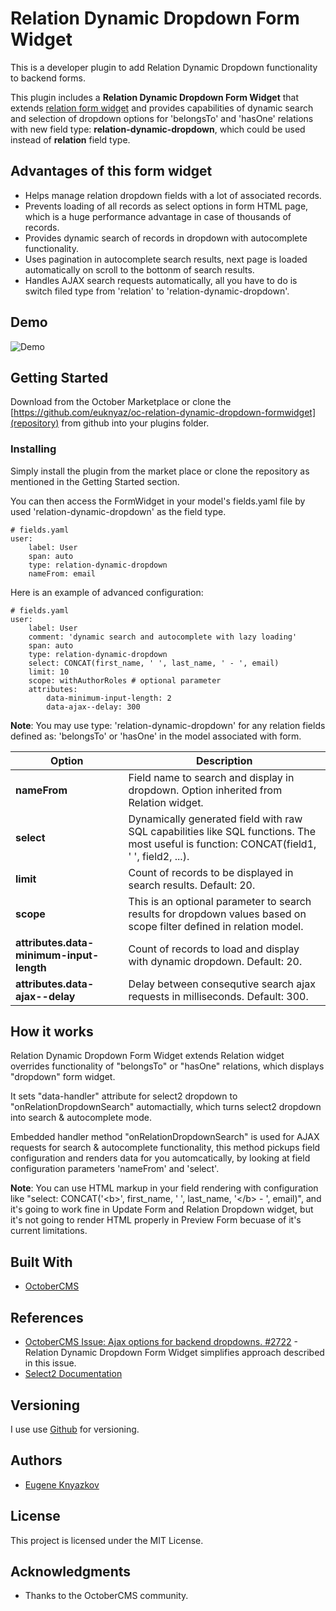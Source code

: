 # Relation Dynamic Dropdown Form Widget

This is a developer plugin to add Relation Dynamic Dropdown functionality to backend forms. 

This plugin includes a **Relation Dynamic Dropdown Form Widget** that extends [relation form widget](https://octobercms.com/docs/backend/forms#widget-relation) and provides capabilities of dynamic search and selection of dropdown options for 'belongsTo' and 'hasOne' relations with new field type: **relation-dynamic-dropdown**, which could be used instead of **relation** field type.

## Advantages of this form widget

* Helps manage relation dropdown fields with a lot of associated records. 
* Prevents loading of all records as select options in form HTML page, which is a huge performance advantage in case of thousands of records.
* Provides dynamic search of records in dropdown with autocomplete functionality.
* Uses pagination in autocomplete search results, next page is loaded automatically on scroll to the bottonm of search results.
* Handles AJAX search requests automatically, all you have to do is switch filed type from 'relation' to 'relation-dynamic-dropdown'.

## Demo

![Demo](https://github.com/euknyaz/oc-relation-dynamic-dropdown-formwidget/raw/master/assets/github/demo.gif "Demo")

## Getting Started

Download from the October Marketplace or clone the [https://github.com/euknyaz/oc-relation-dynamic-dropdown-formwidget](repository) from github into your plugins folder.

### Installing

Simply install the plugin from the market place or clone the repository as mentioned in the Getting Started section.

You can then access the FormWidget in your model's fields.yaml file by used 'relation-dynamic-dropdown' as the field type.

```
# fields.yaml
user:
    label: User
    span: auto
    type: relation-dynamic-dropdown
    nameFrom: email
```

Here is an example of advanced configuration:
```
# fields.yaml
user:
    label: User
    comment: 'dynamic search and autocomplete with lazy loading'
    span: auto
    type: relation-dynamic-dropdown
    select: CONCAT(first_name, ' ', last_name, ' - ', email)
    limit: 10
    scope: withAuthorRoles # optional parameter
    attributes:
        data-minimum-input-length: 2
        data-ajax--delay: 300
```
**Note**: You may use type: 'relation-dynamic-dropdown' for any relation fields defined as: 'belongsTo' or 'hasOne' in the model associated with form.


Option | Description
------------- | -------------
**nameFrom** | Field name to search and display in dropdown. Option inherited from Relation widget.
**select** | Dynamically generated field with raw SQL capabilities like SQL functions. The most useful is function: CONCAT(field1, ' ', field2, ...).
**limit** | Count of records to be displayed in search results. Default: 20.
**scope** | This is an optional parameter to search results for dropdown values based on scope filter defined in relation model.
**attributes.data-minimum-input-length** | Count of records to load and display with dynamic dropdown. Default: 20.
**attributes.data-ajax--delay** | Delay between consequtive search ajax requests in milliseconds. Default: 300.

## How it works

Relation Dynamic Dropdown Form Widget extends Relation widget overrides functionality of "belongsTo" or "hasOne" relations, which displays "dropdown" form widget.

It sets "data-handler" attribute for select2 dropdown to "onRelationDropdownSearch" automactially, which turns select2 dropdown into search & autocomplete mode.

Embedded handler method "onRelationDropdownSearch" is used for AJAX requests for search & autocomplete functionality, this method pickups field configuration and renders data for you automcatically, by looking at field configuration parameters 'nameFrom' and 'select'.

**Note**: You can use HTML markup in your field rendering with configuration like "select: CONCAT('&lt;b&gt;', first_name, ' ', last_name, '&lt;/b&gt; - ', email)", and it's going to work fine in Update Form and Relation Dropdown widget, but it's not going to render HTML properly in Preview Form becuase of it's current limitations. 

## Built With

* [OctoberCMS](http://www.octobercms/)

## References

* [OctoberCMS Issue: Ajax options for backend dropdowns. #2722](https://github.com/octobercms/october/issues/2722) - Relation Dynamic Dropdown Form Widget simplifies approach described in this issue.
* [Select2 Documentation](https://select2.org/)

## Versioning

I use use [Github](http://github.com/) for versioning.

## Authors

* [Eugene Knyazkov](http://github.com/euknyaz)

## License

This project is licensed under the MIT License.

## Acknowledgments

* Thanks to the OctoberCMS community.
